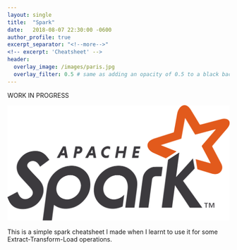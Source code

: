 ```yaml
---
layout: single
title:  "Spark"
date:   2018-08-07 22:30:00 -0600
author_profile: true
excerpt_separator: "<!--more-->"
<!-- excerpt: 'Cheatsheet' -->
header:
  overlay_image: /images/paris.jpg
  overlay_filter: 0.5 # same as adding an opacity of 0.5 to a black background
---
```


WORK IN PROGRESS

<!--more-->

<img src="/images/Apache_Spark_logo.png" alt="apache spark" class="inline"/>



This is a simple spark cheatsheet I made when I learnt to use it for some Extract-Transform-Load operations.


```py

```
